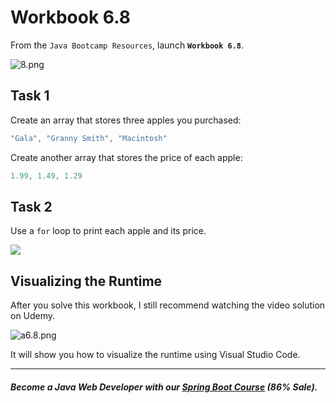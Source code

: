 # Workbook 6.8

From the `Java Bootcamp Resources`, launch **`Workbook 6.8`**.

![8.png](https://firebasestorage.googleapis.com/v0/b/learnthepart-75aed.appspot.com/o/images%2F39bdfc91-b7cd-4cd8-b882-7c8542de2a44?alt=media&token=13d519f8-b968-4ffd-90b4-27fe92a4d07c)
## Task 1
Create an array that stores three apples you purchased:

```java
"Gala", "Granny Smith", "Macintosh"
```

Create another array that stores the price of each apple:

```java
1.99, 1.49, 1.29
```

## Task 2

Use a `for` loop to print each apple and its price.


![](https://firebasestorage.googleapis.com/v0/b/learnthepart-75aed.appspot.com/o/images%2F43f11370-bfe4-4347-8a68-d337ef6d5616?alt=media&token=298cba9f-464e-416c-be15-d01d2951452e)


## Visualizing the Runtime

After you solve this workbook, I still recommend watching the video solution on Udemy.

![a6.8.png](https://firebasestorage.googleapis.com/v0/b/learnthepart-75aed.appspot.com/o/images%2F0e153461-967d-427f-88c6-034268e7f413?alt=media&token=6c0fd2e5-8f69-411f-b824-3b777b3188b4)

It will show you how to visualize the runtime using Visual Studio Code.

----------
##### Become a Java Web Developer with our [Spring Boot Course](https://udemy-redirect-app.herokuapp.com/spring) (86% Sale).
